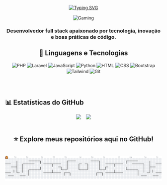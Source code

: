 <div align="center">

[![Typing SVG](https://readme-typing-svg.herokuapp.com?font=Fira+Code&size=30&pause=1000&color=58A6FF&center=true&vCenter=true&width=600&lines=👋+Olá!+Eu+sou+o+Fellip+Almeida)](https://git.io/typing-svg)

<img align="center" alt="Gaming" width="1000" src="https://user-images.githubusercontent.com/74038190/212284100-561aa473-3905-4a80-b561-0d28506553ee.gif">

### Desenvolvedor full stack apaixonado por tecnologia, inovação e boas práticas de código.

</div>

<div align="center">

## 🚀 Linguagens e Tecnologias

  <img align="center" alt="PHP" height="40" width="50" src="https://cdn.jsdelivr.net/gh/devicons/devicon/icons/php/php-original.svg">
  <img align="center" alt="Laravel" height="40" width="50" src="https://cdn.jsdelivr.net/gh/devicons/devicon/icons/laravel/laravel-original.svg">
  <img align="center" alt="JavaScript" height="40" width="50" src="https://cdn.jsdelivr.net/gh/devicons/devicon/icons/javascript/javascript-original.svg">
  <img align="center" alt="Python" height="40" width="50" src="https://cdn.jsdelivr.net/gh/devicons/devicon/icons/python/python-original.svg">
  <img align="center" alt="HTML" height="40" width="50" src="https://cdn.jsdelivr.net/gh/devicons/devicon/icons/html5/html5-original.svg">
  <img align="center" alt="CSS" height="40" width="50" src="https://cdn.jsdelivr.net/gh/devicons/devicon/icons/css3/css3-original.svg">
  <img align="center" alt="Bootstrap" height="40" width="50" src="https://cdn.jsdelivr.net/gh/devicons/devicon/icons/bootstrap/bootstrap-original.svg">
  <img align="center" alt="Tailwind" height="40" width="50" src="https://cdn.jsdelivr.net/gh/devicons/devicon/icons/tailwindcss/tailwindcss-original.svg">
  <img align="center" alt="Git" height="40" width="50" src="https://cdn.jsdelivr.net/gh/devicons/devicon/icons/git/git-original.svg">

</div>

<br><br>

## 📊 Estatísticas do GitHub 

<div align="center">
  <img height="180em" src="https://github-readme-stats.vercel.app/api?username=fellipalmeida&show_icons=true&theme=tokyonight&include_all_commits=true&count_private=true"/>
  &nbsp;&nbsp;
  <img height="180em" src="https://github-readme-stats.vercel.app/api/top-langs/?username=fellipalmeida&layout=compact&langs_count=7&theme=tokyonight&card_width=300"/>
</div>

<br>

<div align="center">

<h2 style="border: none;">⭐ Explore meus repositórios aqui no GitHub!</h2>
<br>
<picture>
  <source media="(prefers-color-scheme: dark)" srcset="https://raw.githubusercontent.com/fellipalmeida/fellipalmeida/output/pacman-contribution-graph-dark.svg">
  <source media="(prefers-color-scheme: light)" srcset="https://raw.githubusercontent.com/fellipalmeida/fellipalmeida/output/pacman-contribution-graph.svg">
  <img alt="pacman contribution graph" src="https://raw.githubusercontent.com/fellipalmeida/fellipalmeida/output/pacman-contribution-graph.svg">
</picture>

</div>
